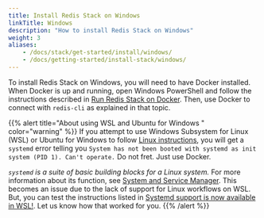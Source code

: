 ```yaml
---
title: Install Redis Stack on Windows
linkTitle: Windows
description: "How to install Redis Stack on Windows"
weight: 3
aliases: 
    - /docs/stack/get-started/install/windows/
    - /docs/getting-started/install-stack/windows/
---
```


To install Redis Stack on Windows, you will need to have Docker installed. When Docker is up and running, open Windows PowerShell and follow the instructions described in [Run Redis Stack on Docker](/docs/getting-started/install-stack/docker/). Then, use Docker to connect with `redis-cli` as explained in that topic.

{{% alert title="About using WSL and Ubuntu for Windows " color="warning" %}}
If you attempt to use Windows Subsystem for Linux (WSL) or Ubuntu for Windows to follow [Linux instructions](/docs/getting-started/install-stack/linux), you will get a `systemd` error telling you `System has not been booted with systemd as init system (PID 1). Can't operate.` Do not fret. Just use Docker. 

_`systemd` is a suite of basic building blocks for a Linux system._ For more information about its function, see [System and Service Manager](https://systemd.io/). This becomes an issue due to the lack of support for Linux workflows on WSL. But, you can test the instructions listed in [Systemd support is now available in WSL!](https://devblogs.microsoft.com/commandline/systemd-support-is-now-available-in-wsl/). Let us know how that worked for you. 
{{% /alert %}}

